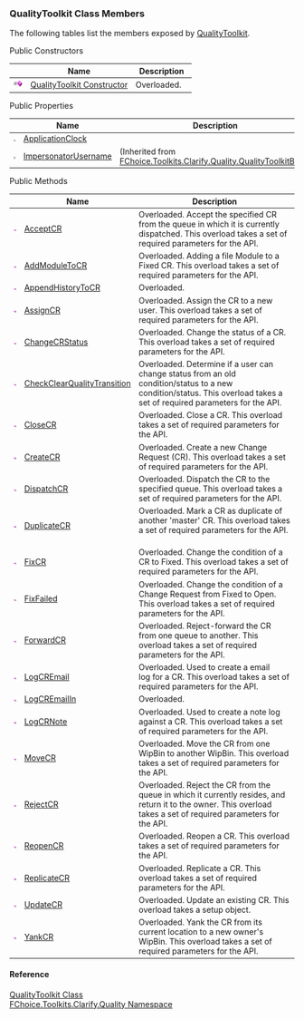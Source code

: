 ﻿### QualityToolkit Class Members

The following tables list the members exposed by [QualityToolkit](FChoice.Toolkits.Clarify~FChoice.Toolkits.Clarify.Quality.QualityToolkit.md).

Public Constructors

|   | Name | Description |
| --- | --- | --- |
| ![Public Constructor](dotnetimages/publicConstructor.png) | [QualityToolkit Constructor](FChoice.Toolkits.Clarify~FChoice.Toolkits.Clarify.Quality.QualityToolkit~_ctor.md) | Overloaded.    |



Public Properties

|   | Name | Description |
| --- | --- | --- |
| ![Public Property](dotnetimages/publicProperty.png) | [ApplicationClock](FChoice.Toolkits.Clarify~FChoice.Toolkits.Clarify.Quality.QualityToolkit~ApplicationClock.md) |   |
| ![Public Property](dotnetimages/publicProperty.png) | [ImpersonatorUsername](FChoice.Toolkits.Clarify~FChoice.Toolkits.Clarify.Quality.QualityToolkitBase~ImpersonatorUsername.md) | (Inherited from [FChoice.Toolkits.Clarify.Quality.QualityToolkitBase](FChoice.Toolkits.Clarify~FChoice.Toolkits.Clarify.Quality.QualityToolkitBase.md)) |



Public Methods

|   | Name | Description |
| --- | --- | --- |
| ![Public Method](dotnetimages/publicMethod.png) | [AcceptCR](FChoice.Toolkits.Clarify~FChoice.Toolkits.Clarify.Quality.QualityToolkit~AcceptCR.md) | Overloaded. Accept the specified CR from the queue in which it is currently dispatched. This overload takes a set of required parameters for the API.   |
| ![Public Method](dotnetimages/publicMethod.png) | [AddModuleToCR](FChoice.Toolkits.Clarify~FChoice.Toolkits.Clarify.Quality.QualityToolkit~AddModuleToCR.md) | Overloaded. Adding a file Module to a Fixed CR. This overload takes a set of required parameters for the API.   |
| ![Public Method](dotnetimages/publicMethod.png) | [AppendHistoryToCR](FChoice.Toolkits.Clarify~FChoice.Toolkits.Clarify.Quality.QualityToolkit~AppendHistoryToCR.md) | Overloaded.    |
| ![Public Method](dotnetimages/publicMethod.png) | [AssignCR](FChoice.Toolkits.Clarify~FChoice.Toolkits.Clarify.Quality.QualityToolkit~AssignCR.md) | Overloaded. Assign the CR to a new user. This overload takes a set of required parameters for the API.   |
| ![Public Method](dotnetimages/publicMethod.png) | [ChangeCRStatus](FChoice.Toolkits.Clarify~FChoice.Toolkits.Clarify.Quality.QualityToolkit~ChangeCRStatus.md) | Overloaded. Change the status of a CR. This overload takes a set of required parameters for the API.   |
| ![Public Method](dotnetimages/publicMethod.png) | [CheckClearQualityTransition](FChoice.Toolkits.Clarify~FChoice.Toolkits.Clarify.Quality.QualityToolkit~CheckClearQualityTransition.md) | Overloaded. Determine if a user can change status from an old condition/status to a new condition/status. This overload takes a set of required parameters for the API.   |
| ![Public Method](dotnetimages/publicMethod.png) | [CloseCR](FChoice.Toolkits.Clarify~FChoice.Toolkits.Clarify.Quality.QualityToolkit~CloseCR.md) | Overloaded. Close a CR. This overload takes a set of required parameters for the API.   |
| ![Public Method](dotnetimages/publicMethod.png) | [CreateCR](FChoice.Toolkits.Clarify~FChoice.Toolkits.Clarify.Quality.QualityToolkit~CreateCR.md) | Overloaded. Create a new Change Request (CR). This overload takes a set of required parameters for the API.   |
| ![Public Method](dotnetimages/publicMethod.png) | [DispatchCR](FChoice.Toolkits.Clarify~FChoice.Toolkits.Clarify.Quality.QualityToolkit~DispatchCR.md) | Overloaded. Dispatch the CR to the specified queue. This overload takes a set of required parameters for the API.   |
| ![Public Method](dotnetimages/publicMethod.png) | [DuplicateCR](FChoice.Toolkits.Clarify~FChoice.Toolkits.Clarify.Quality.QualityToolkit~DuplicateCR.md) | Overloaded. Mark a CR as duplicate of another 'master' CR. This overload takes a set of required parameters for the API.   |
| ![Public Method](dotnetimages/publicMethod.png) | [FixCR](FChoice.Toolkits.Clarify~FChoice.Toolkits.Clarify.Quality.QualityToolkit~FixCR.md) | Overloaded. Change the condition of a CR to Fixed. This overload takes a set of required parameters for the API.   |
| ![Public Method](dotnetimages/publicMethod.png) | [FixFailed](FChoice.Toolkits.Clarify~FChoice.Toolkits.Clarify.Quality.QualityToolkit~FixFailed.md) | Overloaded. Change the condition of a Change Request from Fixed to Open. This overload takes a set of required parameters for the API.   |
| ![Public Method](dotnetimages/publicMethod.png) | [ForwardCR](FChoice.Toolkits.Clarify~FChoice.Toolkits.Clarify.Quality.QualityToolkit~ForwardCR.md) | Overloaded. Reject-forward the CR from one queue to another. This overload takes a set of required parameters for the API.   |
| ![Public Method](dotnetimages/publicMethod.png) | [LogCREmail](FChoice.Toolkits.Clarify~FChoice.Toolkits.Clarify.Quality.QualityToolkit~LogCREmail.md) | Overloaded. Used to create a email log for a CR. This overload takes a set of required parameters for the API.   |
| ![Public Method](dotnetimages/publicMethod.png) | [LogCREmailIn](FChoice.Toolkits.Clarify~FChoice.Toolkits.Clarify.Quality.QualityToolkit~LogCREmailIn.md) | Overloaded.    |
| ![Public Method](dotnetimages/publicMethod.png) | [LogCRNote](FChoice.Toolkits.Clarify~FChoice.Toolkits.Clarify.Quality.QualityToolkit~LogCRNote.md) | Overloaded. Used to create a note log against a CR. This overload takes a set of required parameters for the API.   |
| ![Public Method](dotnetimages/publicMethod.png) | [MoveCR](FChoice.Toolkits.Clarify~FChoice.Toolkits.Clarify.Quality.QualityToolkit~MoveCR.md) | Overloaded. Move the CR from one WipBin to another WipBin. This overload takes a set of required parameters for the API.   |
| ![Public Method](dotnetimages/publicMethod.png) | [RejectCR](FChoice.Toolkits.Clarify~FChoice.Toolkits.Clarify.Quality.QualityToolkit~RejectCR.md) | Overloaded. Reject the CR from the queue in which it currently resides, and return it to the owner. This overload takes a set of required parameters for the API.   |
| ![Public Method](dotnetimages/publicMethod.png) | [ReopenCR](FChoice.Toolkits.Clarify~FChoice.Toolkits.Clarify.Quality.QualityToolkit~ReopenCR.md) | Overloaded. Reopen a CR. This overload takes a set of required parameters for the API.   |
| ![Public Method](dotnetimages/publicMethod.png) | [ReplicateCR](FChoice.Toolkits.Clarify~FChoice.Toolkits.Clarify.Quality.QualityToolkit~ReplicateCR.md) | Overloaded. Replicate a CR. This overload takes a set of required parameters for the API.   |
| ![Public Method](dotnetimages/publicMethod.png) | [UpdateCR](FChoice.Toolkits.Clarify~FChoice.Toolkits.Clarify.Quality.QualityToolkit~UpdateCR.md) | Overloaded. Update an existing CR. This overload takes a setup object.   |
| ![Public Method](dotnetimages/publicMethod.png) | [YankCR](FChoice.Toolkits.Clarify~FChoice.Toolkits.Clarify.Quality.QualityToolkit~YankCR.md) | Overloaded. Yank the CR from its current location to a new owner's WipBin. This overload takes a set of required parameters for the API.   |





#### Reference

[QualityToolkit Class](FChoice.Toolkits.Clarify~FChoice.Toolkits.Clarify.Quality.QualityToolkit.md)  
[FChoice.Toolkits.Clarify.Quality Namespace](FChoice.Toolkits.Clarify~FChoice.Toolkits.Clarify.Quality_namespace.md)